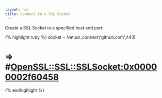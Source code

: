 ```yaml
---
layout: nil
title: Connect to a SSL Socket
---
```


Create a SSL Socket to a specified host and port:

{% highlight ruby %}
socket = Net.ssl_connect('github.com',443)
# => #<OpenSSL::SSL::SSLSocket:0x00000002f60458>
{% endhighlight %}
